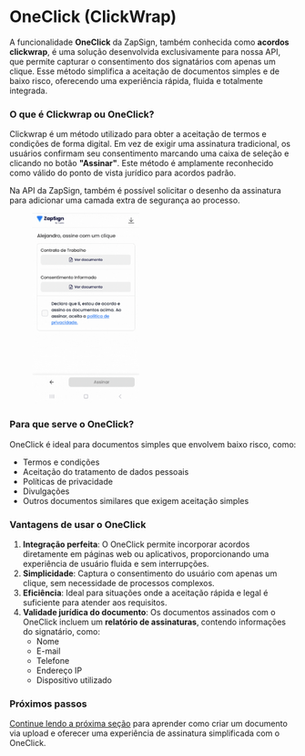 # OneClick (ClickWrap)

A funcionalidade **OneClick** da ZapSign, também conhecida como **acordos clickwrap**, é uma solução desenvolvida exclusivamente para nossa API, que permite capturar o consentimento dos signatários com apenas um clique. Esse método simplifica a aceitação de documentos simples e de baixo risco, oferecendo uma experiência rápida, fluida e totalmente integrada.

### **O que é Clickwrap ou OneClick?**

Clickwrap é um método utilizado para obter a aceitação de termos e condições de forma digital. Em vez de exigir uma assinatura tradicional, os usuários confirmam seu consentimento marcando uma caixa de seleção e clicando no botão **"Assinar"**. Este método é amplamente reconhecido como válido do ponto de vista jurídico para acordos padrão.

Na API da ZapSign, também é possível solicitar o desenho da assinatura para adicionar uma camada extra de segurança ao processo.

<figure><img src="../../.gitbook/assets/One click PT.gif" alt="" width="188"><figcaption></figcaption></figure>

### **Para que serve o OneClick?**

OneClick é ideal para documentos simples que envolvem baixo risco, como:

* Termos e condições
* Aceitação do tratamento de dados pessoais
* Políticas de privacidade
* Divulgações
* Outros documentos similares que exigem aceitação simples

### **Vantagens de usar o OneClick**

1. **Integração perfeita**: O OneClick permite incorporar acordos diretamente em páginas web ou aplicativos, proporcionando uma experiência de usuário fluida e sem interrupções.
2. **Simplicidade**: Captura o consentimento do usuário com apenas um clique, sem necessidade de processos complexos.
3. **Eficiência**: Ideal para situações onde a aceitação rápida e legal é suficiente para atender aos requisitos.
4. **Validade jurídica do documento**: Os documentos assinados com o OneClick incluem um **relatório de assinaturas**, contendo informações do signatário, como:
   * Nome
   * E-mail
   * Telefone
   * Endereço IP
   * Dispositivo utilizado

### **Próximos passos**

[Continue lendo a próxima seção](criar-documento-oneclick.md) para aprender como criar um documento via upload e oferecer uma experiência de assinatura simplificada com o OneClick.
